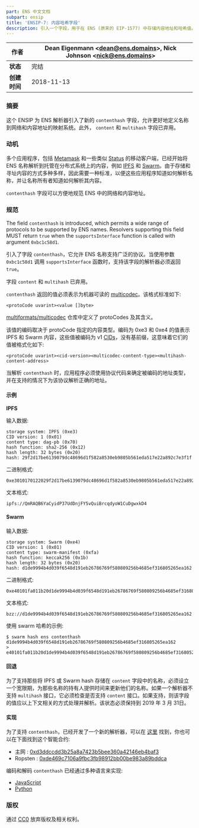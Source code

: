 ```yaml
---
part: ENS 中文文档
subpart: ensip
title: 'ENSIP-7: 内容哈希字段'
description: 引入一个字段，用于在 ENS (原来的 EIP-1577) 中存储内容地址和哈希值。
---
```


| **作者**  | Dean Eigenmann <[dean@ens.domains](mailto:dean@ens.domains)>, Nick Johnson <[nick@ens.domains](mailto:nick@ens.domains)> |
| ----------- | --------------- |
| **状态**  | 完结     |
| **创建时间** | 2018-11-13   |

### 摘要

这个 ENSIP 为 ENS 解析器引入了新的 `contenthash` 字段，允许更好地定义名称到网络和内容地址的映射系统。此外， `content` 和 `multihash` 字段已弃用。

### 动机

多个应用程序，包括 [Metamask](https://metamask.io) 和一些类似 [Status](https://status.im) 的移动客户端，已经开始将 ENS 名称解析到托管在分布式系统上的内容，例如 [IPFS](https://ipfs.io) 和 [Swarm](https://swarm-guide.readthedocs.io)。由于存储和寻址内容的方式多种多样，因此需要一种标准，以便这些应用程序知道如何解析名称，并让名称所有者知道如何解析其内容。

`contenthash` 字段可以方便地规范 ENS 中的网络和内容地址。

### 规范

The field `contenthash` is introduced, which permits a wide range of protocols to be supported by ENS names. Resolvers supporting this field MUST return `true` when the `supportsInterface` function is called with argument `0xbc1c58d1`.

引入了字段 `contenthash`，它允许 ENS 名称支持广泛的协议。当使用参数 `0xbc1c58d1` 调用 `supportsInterface` 函数时，支持该字段的解析器必须返回 `true`。

字段 `content` 和 `multihash` 已弃用。

`contenthash` 返回的值必须表示为机器可读的 [multicodec](https://github.com/multiformats/multicodec)。该格式标准如下:

```
<protoCode uvarint><value []byte>
```

[multiformats/multicodec](https://github.com/multiformats/multicodec) 仓库中定义了 protoCodes 及其含义。

该值的编码取决于 protoCode 指定的内容类型。编码为 0xe3 和 0xe4 的值表示 IPFS 和 Swarm 内容，这些值被编码为 v1 [CIDs](https://github.com/multiformats/cid)，没有基前缀，这意味着它们的值被格式化如下:

```
<protoCode uvarint><cid-version><multicodec-content-type><multihash-content-address>
```

当解析 `contenthash` 时，应用程序必须使用协议代码来确定被编码的地址类型，并在支持的情况下为该协议解析正确的地址。

#### 示例

**IPFS**

输入数据:

```
storage system: IPFS (0xe3)
CID version: 1 (0x01)
content type: dag-pb (0x70)
hash function: sha2-256 (0x12)
hash length: 32 bytes (0x20)
hash: 29f2d17be6139079dc48696d1f582a8530eb9805b561eda517e22a892c7e3f1f
```

二进制格式:

```
0xe3010170122029f2d17be6139079dc48696d1f582a8530eb9805b561eda517e22a892c7e3f1f
```

文本格式:

```
ipfs://QmRAQB6YaCyidP37UdDnjFY5vQuiBrcqdyoW1CuDgwxkD4
```

#### Swarm

输入数据:

```
storage system: Swarm (0xe4)
CID version: 1 (0x01)
content type: swarm-manifest (0xfa)
hash function: keccak256 (0x1b)
hash length: 32 bytes (0x20)
hash: d1de9994b4d039f6548d191eb26786769f580809256b4685ef316805265ea162
```

二进制格式:

```
0xe40101fa011b20d1de9994b4d039f6548d191eb26786769f580809256b4685ef316805265ea162
```

文本格式:

```
bzz://d1de9994b4d039f6548d191eb26786769f580809256b4685ef316805265ea162
```

使用 swarm 哈希的示例:

```
$ swarm hash ens contenthash d1de9994b4d039f6548d191eb26786769f580809256b4685ef316805265ea162                                 
> e40101fa011b20d1de9994b4d039f6548d191eb26786769f580809256b4685ef316805265ea162
```

#### 回退

为了支持那些将 IPFS 或 Swarm hash 存储在 `content` 字段中的名称，必须设立一个宽限期，为那些名称的持有人提供时间来更新他们的名称。如果一个解析器不支持 `multihash` 接口，它必须检查是否支持 `content` 接口。如果支持，则该字段的值应以上下文相关的方式处理并解析。该状态必须保持到 2019 年 3 月 31日。

#### 实现

为了支持 `contenthash`，已经开发了一个新的解析器，可以在 [这里](https://github.com/ensdomains/resolvers/blob/master/contracts/PublicResolver.sol) 找到，你也可以在下面找到这个智能合约:

* 主网 : [0xd3ddccdd3b25a8a7423b5bee360a42146eb4baf3](https://etherscan.io/address/0xd3ddccdd3b25a8a7423b5bee360a42146eb4baf3)
* Ropsten : [0xde469c7106a9fbc3fb98912bb00be983a89bddca](https://ropsten.etherscan.io/address/0xde469c7106a9fbc3fb98912bb00be983a89bddca)

编码和解码 `contenthash` 已经通过多种语言来实现:

* [JavaScript](https://github.com/pldespaigne/content-hash)
* [Python](https://github.com/filips123/ContentHashPy)

### 版权

通过 [CC0](https://creativecommons.org/publicdomain/zero/1.0/) 放弃版权及相关权利。
